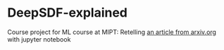 # DeepSDF-explained
Course project for ML course at MIPT: Retelling [an article from arxiv.org](https://arxiv.org/abs/1901.05103) with jupyter notebook
